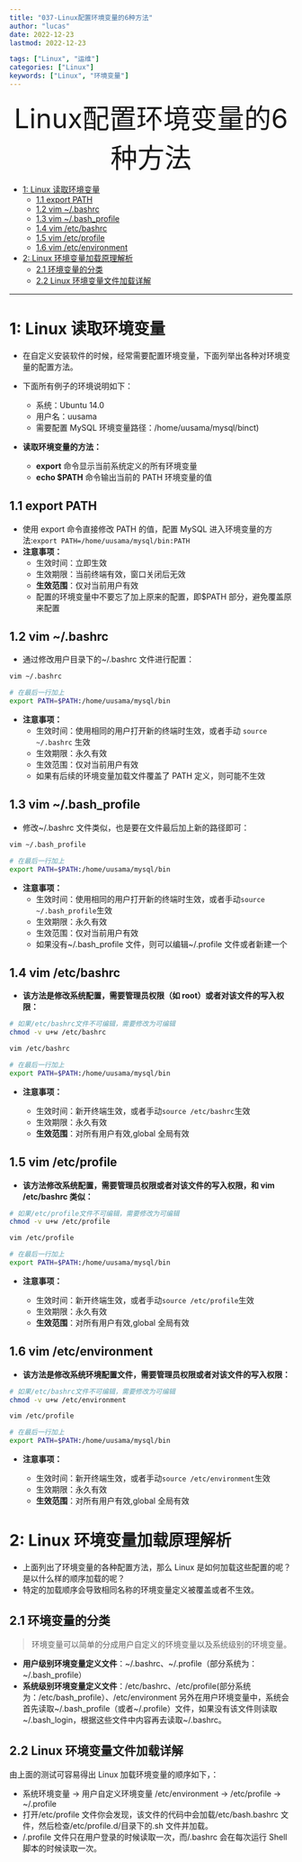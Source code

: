 ```yaml
---
title: "037-Linux配置环境变量的6种方法"
author: "lucas"
date: 2022-12-23
lastmod: 2022-12-23

tags: ["Linux", "运维"]
categories: ["Linux"]
keywords: ["Linux", "环境变量"]
---
```


<!-- [toc] -->

<div align="center"><font size="35">Linux配置环境变量的6种方法</font></div>

- [1: Linux 读取环境变量](#1-linux-读取环境变量)
  - [1.1 export PATH](#11-export-path)
  - [1.2 vim ~/.bashrc](#12-vim-bashrc)
  - [1.3 vim ~/.bash_profile](#13-vim-bash_profile)
  - [1.4 vim /etc/bashrc](#14-vim-etcbashrc)
  - [1.5 vim /etc/profile](#15-vim-etcprofile)
  - [1.6 vim /etc/environment](#16-vim-etcenvironment)
- [2: Linux 环境变量加载原理解析](#2-linux-环境变量加载原理解析)
  - [2.1 环境变量的分类](#21-环境变量的分类)
  - [2.2 Linux 环境变量文件加载详解](#22-linux-环境变量文件加载详解)

---

# 1: Linux 读取环境变量

- 在自定义安装软件的时候，经常需要配置环境变量，下面列举出各种对环境变量的配置方法。

- 下面所有例子的环境说明如下：

  - 系统：Ubuntu 14.0
  - 用户名：uusama
  - 需要配置 MySQL 环境变量路径：/home/uusama/mysql/binct)

- **读取环境变量的方法：**
  - **export** 命令显示当前系统定义的所有环境变量
  - **echo $PATH** 命令输出当前的 PATH 环境变量的值

## 1.1 export PATH

- 使用 export 命令直接修改 PATH 的值，配置 MySQL 进入环境变量的方法:`export PATH=/home/uusama/mysql/bin:PATH`
- **注意事项：**
  - 生效时间：立即生效
  - 生效期限：当前终端有效，窗口关闭后无效
  - **生效范围**：仅对当前用户有效
  - 配置的环境变量中不要忘了加上原来的配置，即$PATH 部分，避免覆盖原来配置

## 1.2 vim ~/.bashrc

- 通过修改用户目录下的~/.bashrc 文件进行配置：

```bash
vim ~/.bashrc

# 在最后一行加上
export PATH=$PATH:/home/uusama/mysql/bin
```

- **注意事项：**
  - 生效时间：使用相同的用户打开新的终端时生效，或者手动 `source ~/.bashrc` 生效
  - 生效期限：永久有效
  - 生效范围：仅对当前用户有效
  - 如果有后续的环境变量加载文件覆盖了 PATH 定义，则可能不生效

## 1.3 vim ~/.bash_profile

- 修改~/.bashrc 文件类似，也是要在文件最后加上新的路径即可：

```bash
vim ~/.bash_profile

# 在最后一行加上
export PATH=$PATH:/home/uusama/mysql/bin
```

- **注意事项：**
  - 生效时间：使用相同的用户打开新的终端时生效，或者手动`source ~/.bash_profile`生效
  - 生效期限：永久有效
  - 生效范围：仅对当前用户有效
  - 如果没有~/.bash_profile 文件，则可以编辑~/.profile 文件或者新建一个

## 1.4 vim /etc/bashrc

- **该方法是修改系统配置，需要管理员权限（如 root）或者对该文件的写入权限：**

```bash
# 如果/etc/bashrc文件不可编辑，需要修改为可编辑
chmod -v u+w /etc/bashrc

vim /etc/bashrc

# 在最后一行加上
export PATH=$PATH:/home/uusama/mysql/bin
```

- **注意事项：**

  - 生效时间：新开终端生效，或者手动`source /etc/bashrc`生效
  - 生效期限：永久有效
  - **生效范围**：对所有用户有效,global 全局有效

## 1.5 vim /etc/profile

- **该方法修改系统配置，需要管理员权限或者对该文件的写入权限，和 vim /etc/bashrc 类似：**

```bash
# 如果/etc/profile文件不可编辑，需要修改为可编辑
chmod -v u+w /etc/profile

vim /etc/profile

# 在最后一行加上
export PATH=$PATH:/home/uusama/mysql/bin
```

- **注意事项：**

  - 生效时间：新开终端生效，或者手动`source /etc/profile`生效
  - 生效期限：永久有效
  - **生效范围**：对所有用户有效,global 全局有效

## 1.6 vim /etc/environment

- **该方法是修改系统环境配置文件，需要管理员权限或者对该文件的写入权限：**

```bash
# 如果/etc/bashrc文件不可编辑，需要修改为可编辑
chmod -v u+w /etc/environment

vim /etc/profile

# 在最后一行加上
export PATH=$PATH:/home/uusama/mysql/bin
```

- **注意事项：**

  - 生效时间：新开终端生效，或者手动`source /etc/environment`生效
  - 生效期限：永久有效
  - **生效范围**：对所有用户有效,global 全局有效

# 2: Linux 环境变量加载原理解析

- 上面列出了环境变量的各种配置方法，那么 Linux 是如何加载这些配置的呢？是以什么样的顺序加载的呢？
- 特定的加载顺序会导致相同名称的环境变量定义被覆盖或者不生效。

## 2.1 环境变量的分类

> 环境变量可以简单的分成用户自定义的环境变量以及系统级别的环境变量。

- **用户级别环境变量定义文件**：~/.bashrc、~/.profile（部分系统为：~/.bash_profile）
- **系统级别环境变量定义文件**：/etc/bashrc、/etc/profile(部分系统为：/etc/bash_profile）、/etc/environment
  另外在用户环境变量中，系统会首先读取~/.bash_profile（或者~/.profile）文件，如果没有该文件则读取~/.bash_login，根据这些文件中内容再去读取~/.bashrc。

## 2.2 Linux 环境变量文件加载详解

由上面的测试可容易得出 Linux 加载环境变量的顺序如下，：

- 系统环境变量 -> 用户自定义环境变量 /etc/environment -> /etc/profile -> ~/.profile
- 打开/etc/profile 文件你会发现，该文件的代码中会加载/etc/bash.bashrc 文件，然后检查/etc/profile.d/目录下的.sh 文件并加载。
- /.profile 文件只在用户登录的时候读取一次，而/.bashrc 会在每次运行 Shell 脚本的时候读取一次。
